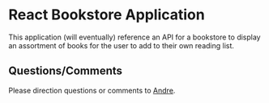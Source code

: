 # React Bookstore Application

This application (will eventually) reference an API for a bookstore to display an assortment of books for the user to add to their own reading list. 

## Questions/Comments
Please direction questions or comments to [Andre](https://www.linkedin.com/in/andre-lonardo/).
